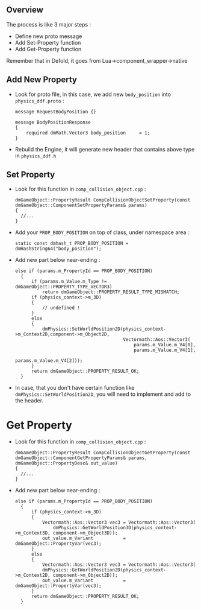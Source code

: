 ## Overview 
The process is like 3 major steps : 
- Define new proto message
- Add Set-Property function
- Add Get-Property function

Remember that in Defold, it goes from Lua->component_wrapper->native

## Add New Property
- Look for proto file, in this case, we add new `body_position` into `physics_ddf.proto` :

      message RequestBodyPosition {}

      message BodyPositionResponse
      {
          required dmMath.Vector3 body_position     = 1;
      }

- Rebuild the Engine, it will generate new header that contains above type in `physics_ddf.h`

## Set Property 

- Look for this function in `comp_collision_object.cpp` :

      dmGameObject::PropertyResult CompCollisionObjectSetProperty(const dmGameObject::ComponentSetPropertyParams& params)
      {
        //...
      }

- Add your `PROP_BODY_POSITION` on top of class, under namespace area :

      static const dmhash_t PROP_BODY_POSITION = dmHashString64("body_position");

- Add new part below near-ending :

      else if (params.m_PropertyId == PROP_BODY_POSITION)
        {
            if (params.m_Value.m_Type != dmGameObject::PROPERTY_TYPE_VECTOR3)
                return dmGameObject::PROPERTY_RESULT_TYPE_MISMATCH;
            if (physics_context->m_3D)
            {
                // undefined !
            }
            else
            {
                dmPhysics::SetWorldPosition2D(physics_context->m_Context2D,component->m_Object2D,
                                              Vectormath::Aos::Vector3(
                                                  params.m_Value.m_V4[0], 
                                                  params.m_Value.m_V4[1], 
                                                  params.m_Value.m_V4[2]));
            }
            return dmGameObject::PROPERTY_RESULT_OK;
        }
        
 - In case, that you don't have certain function like `dmPhysics::SetWorldPosition2D`, you will need to implement and add to the header.
 
# Get Property

- Look for this function in `comp_collision_object.cpp` :

      dmGameObject::PropertyResult CompCollisionObjectGetProperty(const dmGameObject::ComponentGetPropertyParams& params, dmGameObject::PropertyDesc& out_value)
      {
        //...
      }

- Add new part below near-ending :

      else if (params.m_PropertyId == PROP_BODY_POSITION)
        {
            if (physics_context->m_3D)
            {
                Vectormath::Aos::Vector3 vec3 = Vectormath::Aos::Vector3(
                    dmPhysics::GetWorldPosition3D(physics_context->m_Context3D, component->m_Object3D));
                out_value.m_Variant           = dmGameObject::PropertyVar(vec3);
            }
            else
            {
                Vectormath::Aos::Vector3 vec3 = Vectormath::Aos::Vector3(
                dmPhysics::GetWorldPosition2D(physics_context->m_Context2D, component->m_Object2D));
                out_value.m_Variant           = dmGameObject::PropertyVar(vec3);
            }
            return dmGameObject::PROPERTY_RESULT_OK;
        }
